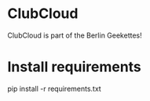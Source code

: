 ClubCloud
=========

ClubCloud is part of the Berlin Geekettes!


Install requirements
====================

pip install -r requirements.txt

